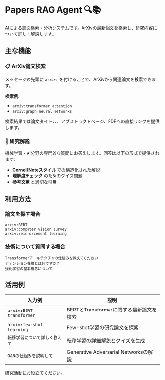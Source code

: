 # Papers RAG Agent 🔍📚

AIによる論文検索・分析システムです。ArXivの最新論文を検索し、研究内容について詳しく解説します。

## 主な機能

### 📋 ArXiv論文検索
メッセージの先頭に `arxiv:` を付けることで、ArXivから関連論文を検索できます。

**検索例:**
- `arxiv:transformer attention`
- `arxiv:graph neural networks`

検索結果では論文タイトル、アブストラクトページ、PDFへの直接リンクを提供します。

### 🧠 研究解説
機械学習・AI分野の専門的な質問にお答えします。回答は以下の形式で提供されます:

- **Cornell Noteスタイル** での構造化された解説
- **理解度チェック** のためのクイズ問題
- **参考文献** と適切な引用

## 利用方法

### 論文を探す場合

```text
arxiv:BERT
arxiv:computer vision survey
arxiv:reinforcement learning
```

### 技術について質問する場合

```text
Transformerアーキテクチャの仕組みを教えてください
アテンション機構とは何ですか？
強化学習の基本概念について
```

## 活用例

| 入力例 | 説明 |
|--------|------|
| `arxiv:BERT transformer` | BERTとTransformerに関する最新論文を検索 |
| `arxiv:few-shot learning` | Few-shot学習の研究論文を探索 |
| `転移学習について詳しく教えて` | 転移学習の詳細解説とクイズを生成 |
| `GANの仕組みを説明して` | Generative Adversarial Networksの解説 |

研究活動にお役立てください。
